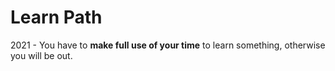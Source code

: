 # Learn Path

2021 - You have to **make full use of your time** to learn something, otherwise you will be out. 